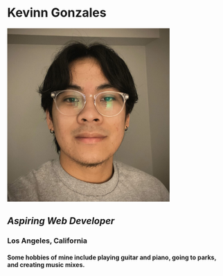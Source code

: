 # **Kevinn Gonzales** #

<img src="https://raw.githubusercontent.com/kevinngonzales/aboutme/main/portfolio_about_me/portrait.jpg" alt="portrait" width="375" height="400">

## *Aspiring Web Developer* ## 
### Los Angeles, California ###
#### Some hobbies of mine include playing guitar and piano, going to parks, and creating music mixes. ####
